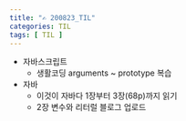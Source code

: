```yaml
---
title: "✍ 200823_TIL"
categories: TIL
tags: [ TIL ]
---
```


- 자바스크립트
  - 생활코딩 arguments ~ prototype 복습
- 자바
  - 이것이 자바다 1장부터 3장(68p)까지 읽기
  - 2장 변수와 리터럴 블로그 업로드